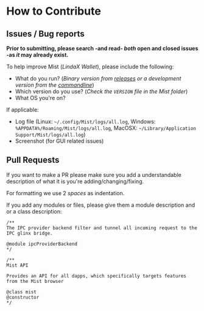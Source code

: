 # How to Contribute

## Issues / Bug reports

**Prior to submitting, please search -and read- _both_ open and closed issues -as _it_ may already exist.**

To help improve Mist (_LindaX Wallet_), please include the following:

- What do you run? (_Binary version from [releases](https://github.com/thelindaprojectinc/lindax-wallet/releases) or a development version from the [commandline](https://github.com/thelindaprojectinc/lindax-wallet#run-mist)_)
- Which version do you use? (_Check the `VERSION` file in the Mist folder_)
- What OS you're on?

If applicable:

- Log file (Linux: `~/.config/Mist/logs/all.log`, Windows: `%APPDATA%/Roaming/Mist/logs/all.log`, MacOSX: `~/Library/Application Support/Mist/logs/all.log`)
- Screenshot (for GUI related issues)

## Pull Requests

If you want to make a PR please make sure you add a understandable description of what it is you're adding/changing/fixing.

For formatting we use 2 _spaces_ as indentation.

If you add any modules or files, please give them a module description and or a class description:

```
/**
The IPC provider backend filter and tunnel all incoming request to the IPC glinx bridge.

@module ipcProviderBackend
*/

/**
Mist API

Provides an API for all dapps, which specifically targets features from the Mist browser

@class mist
@constructor
*/
```

